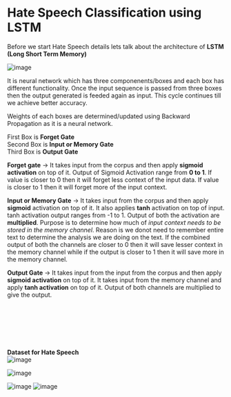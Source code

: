 # Hate Speech Classification using LSTM

Before we start Hate Speech details lets talk about the architecture of **LSTM (Long Short Term Memory)** </br>

![image](https://github.com/ravi0dubey/LSTM_IMDB_Reviews_Sentiment_Analysis/assets/38419795/b0985854-9e68-4583-aa59-07d3a1c4418c)
 
 It is neural network which has three componenents/boxes and each box has different functionality. Once the input sequence is passed from three boxes then the output generated is feeded again as input.
 This cycle continues till we achieve better accuracy. </br>

 Weights of each boxes are determined/updated using Backward Propagation as it is a neural network. </br>
 
 First Box is **Forget Gate** </br>
 Second Box is **Input or Memory Gate** </br>
 Third Box is **Output Gate** </br>

 **Forget gate** -> It takes input from the corpus and then apply **sigmoid activation** on top of it. Output of Sigmoid Activation range from **0 to 1**. If value is closer to 0 then it will forget less context of the input data.
 If value is closer to 1 then it will forget more of the input context. </br>

 **Input or Memory Gate** -> It takes input from the corpus and then apply **sigmoid** activation on top of it. It also applies **tanh** activation on top of input. tanh activation output ranges from -1 to 1. Output of both the activation are **multiplied**. Purpose is to determine how much of _input context needs to be stored in the memory channel_. Reason is we donot need to remember entire text to determine the analysis we are doing on the text. If the combined output of both the channels are closer to 0 then it will save lesser context in the memory channel while if the output is closer to 1 then it will save more in the memory channel.</br>
 
 **Output Gate** -> It takes input from the input from the corpus and then apply **sigmoid activation** on top of it. It takes input from the memory channel and apply **tanh activation** on top of it. Output of both channels are multiplied to give the output. </br>
</br>
</br>
</br>
</br>
</br>
</br>


 **Dataset for Hate Speech** </br>
 ![image](https://github.com/ravi0dubey/Hate_Speech_Classification_using_LSTM/assets/38419795/65b11eaf-43ef-4d59-8379-d25e666d22d7)

 ![image](https://github.com/ravi0dubey/Hate_Speech_Classification_using_LSTM/assets/38419795/a33ba9c8-216d-458b-a498-76dda93b678e)

 ![image](https://github.com/ravi0dubey/Hate_Speech_Classification_using_LSTM/assets/38419795/af00b244-1782-40c5-b37a-b0f37009cfe8)
 ![image](https://github.com/ravi0dubey/Hate_Speech_Classification_using_LSTM/assets/38419795/fa59574a-a322-48e9-8143-041e5c2b0452)





 
 
 





